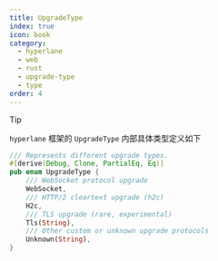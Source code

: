 ```yaml
---
title: UpgradeType
index: true
icon: book
category:
  - hyperlane
  - web
  - rust
  - upgrade-type
  - type
order: 4
---
```


<Share colorful />

> [!tip]
>
> `hyperlane` 框架的 `UpgradeType` 内部具体类型定义如下

```rust
/// Represents different upgrade types.
#[derive(Debug, Clone, PartialEq, Eq)]
pub enum UpgradeType {
    /// WebSocket protocol upgrade
    WebSocket,
    /// HTTP/2 cleartext upgrade (h2c)
    H2c,
    /// TLS upgrade (rare, experimental)
    Tls(String),
    /// Other custom or unknown upgrade protocols
    Unknown(String),
}
```

<Bottom />
